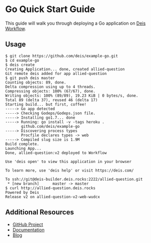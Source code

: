 # Go Quick Start Guide

This guide will walk you through deploying a Go application on [Deis Workflow][].

## Usage

```console
$ git clone https://github.com/deis/example-go.git
$ cd example-go
$ deis create
Creating Application... done, created allied-question
Git remote deis added for app allied-question
$ git push deis master
Counting objects: 89, done.
Delta compression using up to 4 threads.
Compressing objects: 100% (67/67), done.
Writing objects: 100% (89/89), 19.23 KiB | 0 bytes/s, done.
Total 89 (delta 37), reused 46 (delta 17)
Starting build... but first, coffee!
-----> Go app detected
-----> Checking Godeps/Godeps.json file.
-----> Installing go1.7... done
-----> Running: go install -v -tags heroku .
       github.com/deis/example-go
-----> Discovering process types
       Procfile declares types -> web
-----> Compiled slug size is 1.9M
Build complete.
Launching App...
Done, allied-question:v2 deployed to Workflow

Use 'deis open' to view this application in your browser

To learn more, use 'deis help' or visit https://deis.com/

To ssh://git@deis-builder.deis.rocks:2222/allied-question.git
 * [new branch]      master -> master
$ curl http://allied-question.deis.rocks
Powered by Deis
Release v2 on allied-question-v2-web-wudcx
```

## Additional Resources

* [GitHub Project](https://github.com/deis/workflow)
* [Documentation](https://deis.com/docs/workflow/)
* [Blog](https://deis.com/blog/)

[Deis Workflow]: https://github.com/deis/workflow#readme
